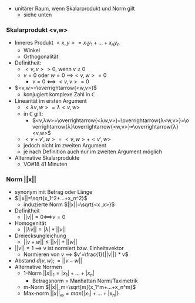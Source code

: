 + unitärer Raum, wenn Skalarprodukt und Norm gilt
	+ siehe unten

### Skalarprodukt <v,w>
+ Inneres Produkt $<x,y>=x_1 y_1+...+x_n y_n$
	+ Winkel
	+ Orthogonalität
+  Definitheit: 
	+  $<v,v> > 0$, wenn v ≠ 0
	+  $v=0$ oder $w=0$ ==>$<v,w>=0$
		+   $v=0$ <==> $<v,v>=0$
+  $<v,w>=\overrightarrow{<w,v>}$
	+  konjugiert komplexe Zahl in ℂ
+  Linearität im ersten Argument
	+  $<λv,w>=λ<v,w>$
	+ in ℂ gilt: 
		+ $<v,λw>=\overrightarrow{<λw,v>}=\overrightarrow{λ<w,v>}=\overrightarrow{λ}\overrightarrow{<w,v>}=\overrightarrow{λ}<v,w>$
	+  $<v+v',w>=<v,w> + <v',w>$
	+  jedoch nicht im zweiten Argument
	+  je nach Definition auch nur im zweiten Argument möglich
+  Alternative Skalarprodukte
	+  VO#18 41 Minuten
 
### Norm ||x||
+ synonym mit Betrag oder Länge
+ $||x||=\sqrt{x_1^2+...+x_n^2}$
	+ induzierte Norm  $||x||=\sqrt{<x ,x>}$
+ Definitheit
	+ $||v||=0$<==>$v=0$
+ Homogenität
	+ $||λv||=|λ|*||v||$
+ Dreiecksungleichung
	+ $||v+w||≤||v||+||w||$
+ $||v||=1$ ==> v ist normiert bzw. Einheitsvektor
	+ Normieren von $v$ ==> $v'=\frac{1}{||v||} * v$
+ Abstand $d(v,w);=||v-w||$
+ Alternative Normen
	+ 1-Norm $||x||_1=|x_1|+...+|x_n|$	
		+ Betragsnorm = Manhattan Norm/Taximetrik
	+ m-Norm $||x||_m=\sqrt[m]{x_1^m+...+x_n^m}$	
	+ Max-norm $||x||_\infty=max\{|x_1|+...+|x_n|\}$